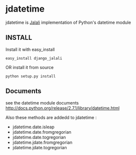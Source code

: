 jdatetime
=========
jdatetime is [Jalali](http://en.wikipedia.org/wiki/Iranian_calendar) implementation of Python's datetime module 

INSTALL
-------
Install it with easy_install 
```
easy_install django_jalali
```
OR install it from source
```
python setup.py install
```

Documents
---------
see the datetime module documents http://docs.python.org/release/2.7.1/library/datetime.html

Also these methods are addedd to jdatetime :

* jdatetime.date.isleap
* jdatetime.date.fromgregorian
* jdatetime.date.togregorian
* jdatetime.jdate.fromgregorian
* jdatetime.jdate.togregorian
